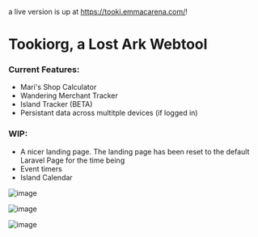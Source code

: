 a live version is up at https://tooki.emmacarena.com/!

# Tookiorg, a Lost Ark Webtool

### Current Features:
- Mari's Shop Calculator
- Wandering Merchant Tracker
- Island Tracker (BETA)
- Persistant data across multitple devices (if logged in)

### WIP:
- A nicer landing page. The landing page has been reset to the default Laravel Page for the time being
- Event timers
- Island Calendar


![image](https://user-images.githubusercontent.com/63547957/167400424-d9c460c5-6235-4ae9-a7c7-493601338d8c.png)

![image](https://user-images.githubusercontent.com/63547957/167400496-a8308466-66ec-4226-bf86-bbca2e89fe63.png)

![image](https://user-images.githubusercontent.com/63547957/167400589-44e52e52-8647-4c2a-b582-4e6a80b778f5.png)

